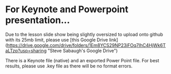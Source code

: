 # For Keynote and Powerpoint presentation...

Due to the lesson slide show being slightly oversized to upload onto github with its 25mb limit, please use [this Google Drive link] (https://drive.google.com/drive/folders/1Em8YCS29NP23iFOq7IhC4HjWk6TaLTzp?usp=sharing "Steve Sabaugh's Google Drive")

There is a Keynote file (native) and an exported Power Point file. For best results, please use .key file as there will be no format errors.
